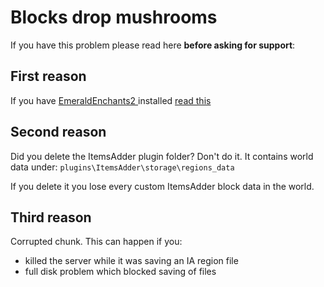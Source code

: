 # Blocks drop mushrooms

If you have this problem please read here **before asking for support**:

## First reason

If you have [EmeraldEnchants2 ](https://github.com/TheBusyBiscuit/EmeraldEnchants2)installed [read this](https://github.com/LoneDev6/ItemsAdder/issues/123)

## Second reason

Did you delete the ItemsAdder plugin folder? Don't do it. It contains world data under: `plugins\ItemsAdder\storage\regions_data`

If you delete it you lose every custom ItemsAdder block data in the world.

## Third reason

Corrupted chunk. This can happen if you:

* killed the server while it was saving an IA region file
* full disk problem which blocked saving of files

